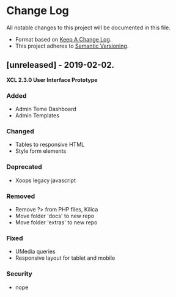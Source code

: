 # Change Log

All notable changes to this project will be documented in this file.

- Format based on [Keep A Change Log](https://keepachangelog.com/en/1.0.0/).
- This project adheres to [Semantic Versioning](https://semver.org/).


## [unreleased] - 2019-02-02.

**XCL 2.3.0 User Interface Prototype**

### Added

- Admin Teme Dashboard
- Admin Templates

### Changed

- Tables to responsive HTML
- Style form elements

### Deprecated

- Xoops legacy javascript

### Removed

- Remove ?> from PHP files, Kilica
- Move folder 'docs' to new repo
- Move folder 'extras' to new repo

### Fixed

- UMedia queries
- Responsive layout for tablet and mobile

### Security

- nope
